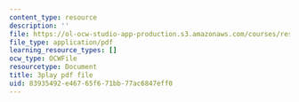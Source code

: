 ```yaml
---
content_type: resource
description: ''
file: https://ol-ocw-studio-app-production.s3.amazonaws.com/courses/res-9-003-brains-minds-and-machines-summer-course-summer-2015/83935492e46765f671bb77ac6847eff0_HCBaApqRqSg.pdf
file_type: application/pdf
learning_resource_types: []
ocw_type: OCWFile
resourcetype: Document
title: 3play pdf file
uid: 83935492-e467-65f6-71bb-77ac6847eff0
---
```

